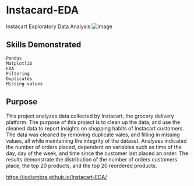 # Instacard-EDA
Instacart Exploratory Data Analysis
![image](https://user-images.githubusercontent.com/115895428/216845847-c3946b83-65c9-4373-824c-188fa68c1d17.png)

## Skills Demonstrated
    Pandas
    Matplotlib
    EDA
    Filtering
    Duplicates 
    Missing values

## Purpose
This project analyzes data collected by Instacart, the grocery delivery platform. The purpose of this project is to clean up the data, and use the cleaned data to report insights on shopping habits of Instacart customers. The data  was cleaned by removing duplicate vales, and filling in missing values, all while maintaining the integrity of the dataset. Analyses indicated the number of orders placed, dependent on variables such as time of the day, day of the week, and time since the customer last placed an order. The results demonstrate the distribution of the number of orders customers place, the top 20 products, and the top 20 reordered products. 

https://jodiambra.github.io/Instacart-EDA/